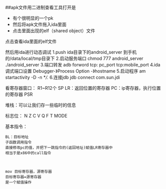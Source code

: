 ##apk文件用二进制查看工具打开是
- 有个很明显的一个pk
- 然后将apk文件拖入ida里面
- 点击里面出现的elf（shared object）文件



点击查看ida里面的elf文件

然后用ida进行动态调试
1.push ida目录下的android_server 到手机的/data/local/tmp目录下
2.启动服务端口
chmod 777 android_server
./android_server
3.端口转发
adb forword tcp: pc_port tcp:mobile_port
4.ida调式端口设置
Debugger-》Process Option -》hostname 
5.启动程序
am startactivity -D -n **/.*
6.连接jdb
jdb connect com.sun.jdi


看寄存器窗口：
R1~R12个
SP
LR：返回位置的寄存器
PC：ip寄存器，执行位置的寄存器
PSR

堆栈：可以让我们存一些临时的信息

标志位：
N
Z
C
V
Q
F
T
MODE


基本指令：


    BL：目标地址
    子函数调用指令
    直接修改pc的值，并把下一跳指令的(返回地址)赋值LR寄存器中 
    相当于是x86中的call指令



    mov 目标寄存器，源寄存器
    目标寄存器=源寄存器
    是一个赋值操作


